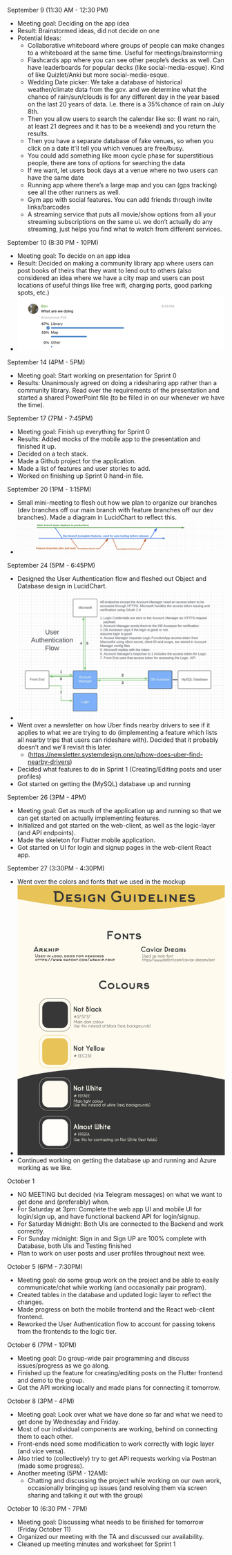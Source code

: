 September 9 (11:30 AM - 12:30 PM)
- Meeting goal: Deciding on the app idea
- Result: Brainstormed ideas, did not decide on one
- Potential Ideas:
  - Collaborative whiteboard where groups of people can make changes to a whiteboard at the same time. Useful for meetings/brainstorming
  - Flashcards app where you can see other people’s decks as well. Can have leaderboards for popular decks (like social-media-esque). Kind of like Quizlet/Anki but more social-media-esque.
  - Wedding Date picker: We take a database of historical weather/climate data from the gov. and we determine what the chance of rain/sun/clouds is for any different day in the year based on the last 20 years of data. I.e. there is a 35%chance of rain on July 8th.
  - Then you allow users to search the calendar like so: (I want no rain, at least 21 degrees and it has to be a weekend) and you return the results.
  - Then you have a separate database of fake venues, so when you click on a date it'll tell you which venues are free/busy.
  - You could add something like moon cycle phase for superstitious people, there are tons of options for searching the data
  - If we want, let users book days at a venue where no two users can have the same date
  - Running app where there’s a large map and you can (gps tracking) see all the other runners as well.
  - Gym app with social features. You can add friends through invite links/barcodes
  - A streaming service  that puts all movie/show options from all your streaming subscriptions on the same ui. we don’t actually do any streaming, just helps you find what to watch from different services. 

September 10 (8:30 PM - 10PM)
- Meeting goal: To decide on an app idea
- Result: Decided on making a community library app where users can post books of theirs that they want to lend out to others (also considered an idea where we have a city map and users can post locations of useful things like free wifi, charging ports, good parking spots, etc.)
- ![image](/meeting_minutes_images/sep_10_meeting.png)

September 14 (4PM - 5PM)
- Meeting goal: Start working on presentation for Sprint 0
- Results: Unanimously agreed on doing a ridesharing app rather than a community library. Read over the requirements of the presentation and started a shared PowerPoint file (to be filled in on our whenever we have the time).

September 17 (7PM - 7:45PM)
- Meeting goal: Finish up everything for Sprint 0
- Results: Added mocks of the mobile app to the presentation and finished it up. 
- Decided on a tech stack. 
- Made a Github project for the application. 
- Made a list of features and user stories to add.
- Worked on finishing up Sprint 0 hand-in file. 

September 20 (1PM - 1:15PM)
- Small mini-meeting to flesh out how we plan to organize our branches (dev branches off our main branch with feature branches off our dev branches). Made a diagram in LucidChart to reflect this. 
- ![image](/meeting_minutes_images/sep_20_meeting.png)

September 24 (5PM - 6:45PM)
- Designed the User Authentication flow and fleshed out Object and Database design in LucidChart.
- ![image](/meeting_minutes_images/sep_24_meeting.png)
- Went over a newsletter on how Uber finds nearby drivers to see if it applies to what we are trying to do (implementing a feature which lists all nearby trips that users can rideshare with). Decided that it probably doesn’t and we’ll revisit this later. 
  - (https://newsletter.systemdesign.one/p/how-does-uber-find-nearby-drivers)
- Decided what features to do in Sprint 1 (Creating/Editing posts and user profiles)
- Got started on getting the (MySQL) database up and running

September 26 (3PM - 4PM)
- Meeting goal: Get as much of the application up and running so that we can get started on actually implementing features. 
- Initialized and got started on the web-client, as well as the logic-layer (and API endpoints). 
- Made the skeleton for Flutter mobile application. 
- Got started on UI for login and signup pages in the web-client React app. 

September 27 (3:30PM - 4:30PM)
- Went over the colors and fonts that we used in the mockup
- ![image](/meeting_minutes_images/sep_27_meeting.png)
- Continued working on getting the database up and running and Azure working as we like.

October 1
- NO MEETING but decided (via Telegram messages) on what we want to get done and (preferably) when.
- For Saturday at 3pm: Complete the web app UI and mobile UI for login/sign up, and have functional backend API for login/signup.
- For Saturday Midnight: Both UIs are connected to the Backend and work correctly.
- For Sunday midnight: Sign in and Sign UP are 100% complete with Database, both UIs and Testing finished
- Plan to work on user posts and user profiles throughout next wee. 

October 5 (6PM - 7:30PM)
- Meeting goal: do some group work on the project and be able to easily communicate/chat while working (and occasionally pair program). 
- Created tables in the database and updated logic layer to reflect the changes. 
- Made progress on both the mobile frontend and the React web-client frontend. 
- Reworked the User Authentication flow to account for passing tokens from the frontends to the logic tier. 

October 6 (7PM - 10PM)
- Meeting goal: Do group-wide pair programming and discuss issues/progress as we go along. 
- Finished up the feature for creating/editing posts on the Flutter frontend and demo to the group. 
- Got the API working locally and made plans for connecting it tomorrow. 

October 8 (3PM - 4PM)
- Meeting goal: Look over what we have done so far and what we need to get done by Wednesday and Friday. 
- Most of our individual components are working, behind on connecting them to each other. 
- Front-ends need some modification to work correctly with logic layer (and vice versa). 
- Also tried to (collectively) try to get API requests working via Postman (made some progress). 
- Another meeting (5PM - 12AM):
  - Chatting and discussing the project while working on our own work, occasionally bringing up issues (and resolving them via screen sharing and talking it out with the group)

October 10 (6:30 PM - 7PM)
- Meeting goal: Discussing what needs to be finished for tomorrow (Friday October 11)
- Organized our meeting with the TA and discussed our availability. 
- Cleaned up meeting minutes and worksheet for Sprint 1
